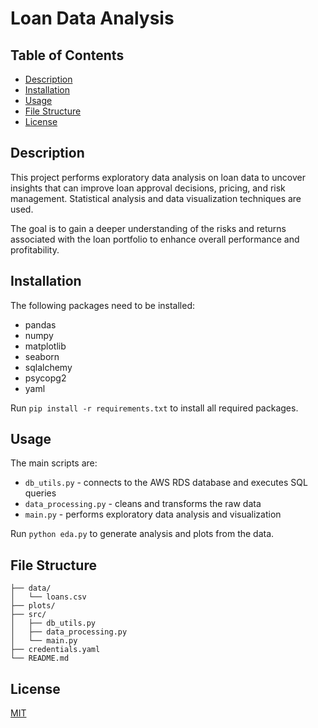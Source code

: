 # Loan Data Analysis

## Table of Contents

- [Description](#description)
- [Installation](#installation)
- [Usage](#usage)  
- [File Structure](#file-structure)
- [License](#license)

## Description

This project performs exploratory data analysis on loan data to uncover insights that can improve loan approval decisions, pricing, and risk management. Statistical analysis and data visualization techniques are used. 

The goal is to gain a deeper understanding of the risks and returns associated with the loan portfolio to enhance overall performance and profitability.

## Installation

The following packages need to be installed:
- pandas
- numpy
- matplotlib
- seaborn
- sqlalchemy
- psycopg2
- yaml

Run `pip install -r requirements.txt` to install all required packages.

## Usage

The main scripts are:

- `db_utils.py` - connects to the AWS RDS database and executes SQL queries
- `data_processing.py` - cleans and transforms the raw data
- `main.py` - performs exploratory data analysis and visualization 

Run `python eda.py` to generate analysis and plots from the data.

## File Structure
    
    ├── data/ 
    │   └── loans.csv  
    ├── plots/
    ├── src/
    │   ├── db_utils.py
    │   ├── data_processing.py 
    │   └── main.py
    ├── credentials.yaml
    └── README.md

## License

[MIT](https://choosealicense.com/licenses/mit/)